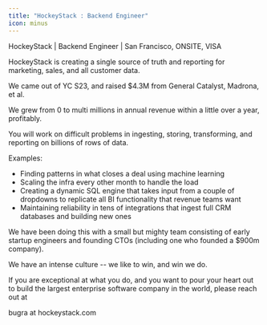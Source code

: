 ```yaml
---
title: "HockeyStack : Backend Engineer"
icon: minus
---
```

HockeyStack | Backend Engineer | San Francisco, ONSITE, VISA

HockeyStack is creating a single source of truth and reporting for marketing, sales, and all customer data.

We came out of YC S23, and raised $4.3M from General Catalyst, Madrona, et al.

We grew from 0 to multi millions in annual revenue within a little over a year, profitably.

You will work on difficult problems in ingesting, storing, transforming, and reporting on billions of rows of data.

Examples:
- Finding patterns in what closes a deal using machine learning
- Scaling the infra every other month to handle the load
- Creating a dynamic SQL engine that takes input from a couple of dropdowns to replicate all BI functionality that revenue teams want
- Maintaining reliability in tens of integrations that ingest full CRM databases and building new ones

We have been doing this with a small but mighty team consisting of early startup engineers and founding CTOs (including one who founded a $900m company).

We have an intense culture -- we like to win, and win we do.

If you are exceptional at what you do, and you want to pour your heart out to build the largest enterprise software company in the world, please reach out at

bugra at hockeystack.com
